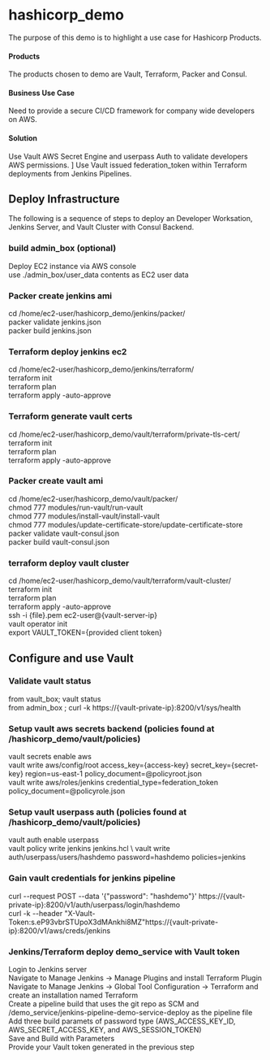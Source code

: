# hashicorp_demo
The purpose of this demo is to highlight a use case for Hashicorp Products.  
#### Products
The products chosen to demo are Vault, Terraform, Packer and Consul.
#### Business Use Case
Need to provide a secure CI/CD framework for company wide developers on AWS. 
#### Solution
Use Vault AWS Secret Engine and userpass Auth to validate developers AWS permissions. \]
Use Vault issued federation_token within Terraform deployments from Jenkins Pipelines. 

## Deploy Infrastructure
The following is a sequence of steps to deploy an Developer Worksation, Jenkins Server, and Vault Cluster with Consul Backend. 

### build admin_box (optional)
Deploy EC2 instance via AWS console \
use ./admin_box/user_data contents as EC2 user data

### Packer create jenkins ami
cd /home/ec2-user/hashicorp_demo/jenkins/packer/ \
packer validate jenkins.json \
packer build jenkins.json 

### Terraform deploy jenkins ec2
cd /home/ec2-user/hashicorp_demo/jenkins/terraform/ \
terraform init \
terraform plan \
terraform apply -auto-approve 

### Terraform generate vault certs
cd /home/ec2-user/hashicorp_demo/vault/terraform/private-tls-cert/ \
terraform init \
terraform plan \
terraform apply -auto-approve 

### Packer create vault ami
cd /home/ec2-user/hashicorp_demo/vault/packer/ \
chmod 777 modules/run-vault/run-vault \
chmod 777 modules/install-vault/install-vault \
chmod 777 modules/update-certificate-store/update-certificate-store \
packer validate vault-consul.json \
packer build vault-consul.json 

### terraform deploy vault cluster
cd /home/ec2-user/hashicorp_demo/vault/terraform/vault-cluster/ \
terraform init \
terraform plan \
terraform apply -auto-approve \
ssh -i {file}.pem ec2-user@{vault-server-ip} \
vault operator init \
export VAULT_TOKEN={provided client token} 


## Configure and use Vault

### Validate vault status
from vault_box; vault status \
from admin_box ; curl -k https://{vault-private-ip}:8200/v1/sys/health 

### Setup vault aws secrets backend (policies found at /hashicorp_demo/vault/policies)
vault secrets enable aws \
vault write aws/config/root access_key={access-key} secret_key={secret-key} region=us-east-1 policy_document=@policyroot.json \
vault write aws/roles/jenkins credential_type=federation_token policy_document=@policyrole.json 

### Setup vault userpass auth (policies found at /hashicorp_demo/vault/policies)
vault auth enable userpass \
vault policy write jenkins jenkins.hcl \ 
vault write auth/userpass/users/hashdemo password=hashdemo policies=jenkins 

### Gain vault credentials for jenkins pipeline
curl --request POST --data '{"password": "hashdemo"}' https://{vault-private-ip}:8200/v1/auth/userpass/login/hashdemo \
curl -k --header "X-Vault-Token:s.eP93vbrSTUpoX3dMAnkhi8MZ"https://{vault-private-ip}:8200/v1/aws/creds/jenkins 

### Jenkins/Terraform deploy demo_service with Vault token
Login to Jenkins server \
Navigate to Manage Jenkins -> Manage Plugins and install Terraform Plugin \
Navigate to Manage Jenkins -> Global Tool Configuration -> Terraform and create an installation named Terraform \
Create a pipeline build that uses the git repo as SCM and /demo_service/jenkins-pipeline-demo-service-deploy as the pipeline file \
Add three build paramets of password type (AWS_ACCESS_KEY_ID, AWS_SECRET_ACCESS_KEY, and AWS_SESSION_TOKEN) \
Save and Build with Parameters \
Provide your Vault token generated in the previous step 
